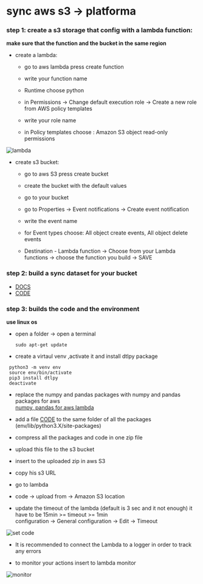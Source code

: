 # sync aws s3 → platforma

### step 1: create a s3 storage that config with a lambda function:

**make sure that the function and the bucket in the same region**

* create a lambda:
    * go to aws lambda press create function

    * write your function name

    * Runtime choose python

    * in Permissions → Change default execution role → Create a new role from AWS policy templates

    * write your role name

    * in Policy templates choose :  Amazon S3 object read-only permissions

![lambda](https://i.imgur.com/XH5ZxcP.png)

* create s3 bucket:

    * go to aws S3 press create bucket

    * create the bucket with the default values

    * go to your bucket

    * go to Properties → Event notifications → Create event notification

    * write the event name

    * for Event types choose: All object create events, All object delete events

    * Destination - Lambda function → Choose from your Lambda functions → choose the function you build → SAVE

### step 2: build a sync dataset for your bucket

* [DOCS](https://dataloop.ai/docs/sdk-sync-storage?highlight=extrna)
* [CODE](sync_dataset.py)

### step 3: builds the code and the environment 
**use linux os**
* open a folder → open a terminal  
  ```
  sudo apt-get update
  ```   
  
*  create a virtaul venv ,activate it and install dtlpy package

  ```
   python3 -m venv env
   source env/bin/activate
   pip3 install dtlpy
   deactivate
  ``` 
  
* replace the numpy and pandas packages with numpy and pandas packages for aws  
[numpy, pandas for aws lambda](https://github.com/0xpetersatoshi/aws-lambda-py3.6-pandas-numpy)  
  
* add a file [CODE](lambda_function.py) to the same folder of all the packages     
  (env/lib/python3.X/site-packages)

* compress all the packages and code in one zip file

* upload this file to the s3 bucket 

* insert to the uploaded zip in aws S3
  
* copy his s3 URL  

* go to lambda 

* code → upload from → Amazon S3 location

* update the timeout of the lambda (default is 3 sec and it not enough) it have to be 15min >= timeout >= 1min  
configuration → General configuration → Edit → Timeout

![set code](https://i.imgur.com/mlqSUCd.png)

* It is recommended to connect the Lambda to a logger in order to track any errors

* to monitor your actions insert to lambda monitor 

![monitor](https://i.imgur.com/1Ce4xKm.png)